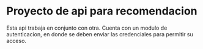 # Proyecto de api para recomendacion
Esta api trabaja en conjunto con otra. 
Cuenta con un modulo de autenticacion, en donde se deben enviar las credenciales para permitir su acceso. 

# 
